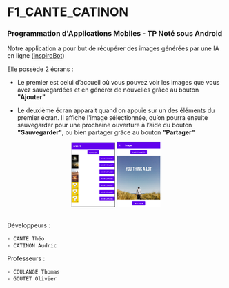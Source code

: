 # F1_CANTE_CATINON

### Programmation d'Applications Mobiles - TP Noté sous Android

Notre application a pour but de récupérer des images générées par une IA en ligne ([inspiroBot](https://inspirobot.me/api?generate=true)) 

Elle possède 2 écrans :
- Le premier est celui d’accueil où vous pouvez voir les images que vous avez sauvegardées et en générer de nouvelles grâce au bouton <b>"Ajouter"</b>
	
- Le deuxième écran apparait quand on appuie sur un des éléments du premier écran. Il affiche l'image sélectionnée, qu’on pourra ensuite sauvegarder pour une prochaine ouverture à l’aide du bouton <b>"Sauvegarder"</b>, ou bien partager grâce au bouton <b>"Partager"</b> 

<p align="center">
    <img src="Images/Home.png" width=20%/>
    <img src="Images/Detail.png" width=20%/>
</p>

<br/>
Développeurs :

    - CANTE Théo
    - CATINON Audric

Professeurs :

	- COULANGE Thomas 
	- GOUTET Olivier 
